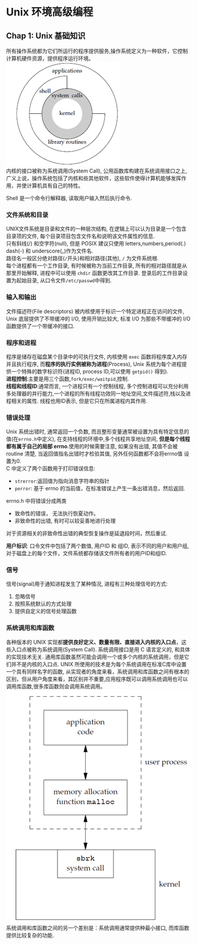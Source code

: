 # Unix 环境高级编程
## Chap 1: Unix 基础知识
所有操作系统都为它们所运行的程序提供服务,操作系统定义为一种软件，它控制计算机硬件资源，提供程序运行环境。<br>
![](figure/1.1.png)<br>
内核的接口被称为系统调用(System Call), 公用函数库构建在系统调用接口之上, 广义上说，操作系统包括了内核和些其他软件，这些软件使得计算机能够发挥作用，并使计算机具有自己的特性。<br>

Shell 是一个命令行解释器, 读取用户输入然后执行命令. 

### 文件系统和目录
UNIX文件系统是目录和文件的一种层次结构, 在逻辑上可以认为目录是一个包含目录项的文件, 每个目录项目包含文件名和说明该文件属性的信息. <br>
只有斜线(/) 和空字符(null), 但是 POSIX 建议只使用 letters,numbers,period(.) dash(-) 和 underscore(\_)作为文件名.<br>
路径名一般区分绝对路径(`/`开头)和相对路径(其他), `/` 为文件系统根.<br>
每个进程都有一个工作目录, 有时候被称为当前工作目录, 所有的相对路径就是从那里开始解释, 进程中可以使用 `chdir` 函数更改其工作目录. 登录后的工作目录设置为起始目录, 从口令文件`/etc/passwd`中得到. 

### 输入和输出
文件描述符(File descriptors) 被内核使用于标识一个特定进程正在访问的文件, Unix 底层提供了不带缓冲的 I/O, 使用开销比较大, 标准 I/O 为那些不带缓冲的 I/O 函数提供了一个带缓冲的接口. 

### 程序和进程
程序是储存在磁盘某个目录中的可执行文件, 内核使用 `exec` 函数将程序度入内存并且执行程序, 而**程序的执行实例被称为进程**(Process), Unix 系统为每个进程提供一个特殊的数字标识符(进程ID, process ID,可以使用 `getpid()` 得到).<br>
**进程控制**:主要是用三个函数,`fork/exec/waitpid`,控制. <br>
**线程和线程ID**:通常而言, 一个进程只有一个控制线程, 多个控制进程可以充分利用多处理器的并行能力,一个进程的所有线程功效同一地址空间,文件描述符,栈以及进程相关的属性. 线程也用ID表示, 但是它只在所属进程内其作用. 

### 错误处理
Unix 系统出错时, 通常返回一个负数, 而且整形变量通常被设置为具有特定信息的值(在`errno.h`中定义), 在支持线程的环境中,多个线程共享地址空间, **但是每个线程都有属于自己的局部 errno**.使用的时候需要注意, 如果没有出错, 其值不会被 routine 清楚, 当返回值指名出错时才检验其值, 另外任何函数都不会将errno值 设置为0.<br>
C 中定义了两个函数用于打印错误信息:
* `strerror`:返回值为指向消息字符串的指针
* `perror`: 基于 errno 的当前值，在标准错误上产生一条出错消息，然后返回.

errno.h 中将错误分成两类
* 致命性的错误， 无法执行恢夏动作。
* 非致命性的出错, 有时可以较妥善地进行处理

对于资源相关的非致命性出错的典型恢复操作是延退段时间，然后重试. 

**用户标识**:
口令文件中包括了两个数值, 用户ID 和 组ID, 表示不同的用户和用户组, 对于磁盘上的每个文件，文件系统都存储该文件所有者的用户ID和组ID. 

### 信号
信号(signal)用于通知进程发生了某种情况, 进程有三种处理信号的方式:
1. 忽略信号
2. 按照系统默认的方式处理
3. 提供自定义的信号处理函数

### 系统调用和库函数
各种版本的 UNIX 实现都**提供良好定义、数量有限、直接进入内核的入口点**，这些入口点被称为系统调用(System Call). 系统调用接口是用 C 语言定义的, 和具体的实现技术无关. 通用库函数虽然可能会调用一个或多个内核的系统调用，但是它们并不是内核的入口点. UNIX 所使用的技术是为每个系统调用在标准C库中设置一个具有同样名字的函数, 从实现者的角度来看，系统调用和库函数之间有根本的区别，但从用户角度来看，其区别并不重要,应用程序既可以调用系统调用也可以调用库函数,很多库函数则会调用系统调用。<br>
![](figure/1.2.png)<br>
系统调用和库函数之间的另一个差别是：系统调用通常提供种最小接口, 而库函数提供比较复杂的功能. 